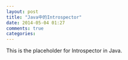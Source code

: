 ```yaml
---
layout: post
title: "Java中的Introspector"
date: 2014-05-04 01:27
comments: true
categories: 
---
```


This is the placeholder for Introspector in Java.
